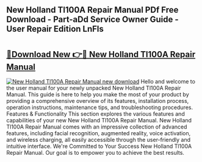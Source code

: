 ## New Holland Tl100A Repair Manual PDf Free Download - Part-aDd Service Owner Guide - User Repair Edition LnFls

# <h2><a href="http://bc862.oget.top/?id=New+Holland+Tl100A+Repair+Manual">🔗Download New 👉🔴 New Holland Tl100A Repair Manual</a></h2>

[![New Holland Tl100A Repair Manual new download](https://i.imgur.com/5g1atiW.png)](http://bc862.oget.top/?id=New+Holland+Tl100A+Repair+Manual)
Hello and welcome to the user manual for your newly unpacked New Holland Tl100A Repair Manual. This guide is here to help you make the most of your product by providing a comprehensive overview of its features, installation process, operation instructions, maintenance tips, and troubleshooting procedures. Features & Functionality This section explores the various features and capabilities of your new New Holland Tl100A Repair Manual. New Holland Tl100A Repair Manual comes with an impressive collection of advanced features, including facial recognition, augmented reality, voice activation, and wireless charging, all easily accessible through the user-friendly and intuitive interface. We're Committed to Your Success New Holland Tl100A Repair Manual. Our goal is to empower you to achieve the best results.
